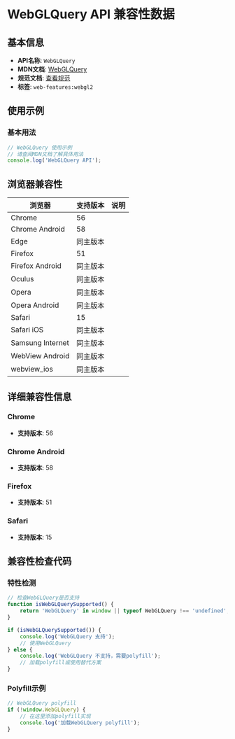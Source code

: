 # WebGLQuery API 兼容性数据

## 基本信息

- **API名称**: `WebGLQuery`
- **MDN文档**: [WebGLQuery](https://developer.mozilla.org/docs/Web/API/WebGLQuery)
- **规范文档**: [查看规范](https://registry.khronos.org/webgl/specs/latest/2.0/#3.2)
- **标签**: `web-features:webgl2`

## 使用示例

### 基本用法

```javascript
// WebGLQuery 使用示例
// 请查阅MDN文档了解具体用法
console.log('WebGLQuery API');
```

## 浏览器兼容性

| 浏览器 | 支持版本 | 说明 |
|--------|----------|------|
| Chrome | 56 |  |
| Chrome Android | 58 |  |
| Edge | 同主版本 |  |
| Firefox | 51 |  |
| Firefox Android | 同主版本 |  |
| Oculus | 同主版本 |  |
| Opera | 同主版本 |  |
| Opera Android | 同主版本 |  |
| Safari | 15 |  |
| Safari iOS | 同主版本 |  |
| Samsung Internet | 同主版本 |  |
| WebView Android | 同主版本 |  |
| webview_ios | 同主版本 |  |

## 详细兼容性信息

### Chrome

- **支持版本**: 56

### Chrome Android

- **支持版本**: 58

### Firefox

- **支持版本**: 51

### Safari

- **支持版本**: 15

## 兼容性检查代码

### 特性检测

```javascript
// 检查WebGLQuery是否支持
function isWebGLQuerySupported() {
    return 'WebGLQuery' in window || typeof WebGLQuery !== 'undefined';
}

if (isWebGLQuerySupported()) {
    console.log('WebGLQuery 支持');
    // 使用WebGLQuery
} else {
    console.log('WebGLQuery 不支持，需要polyfill');
    // 加载polyfill或使用替代方案
}
```

### Polyfill示例

```javascript
// WebGLQuery polyfill
if (!window.WebGLQuery) {
    // 在这里添加polyfill实现
    console.log('加载WebGLQuery polyfill');
}
```

